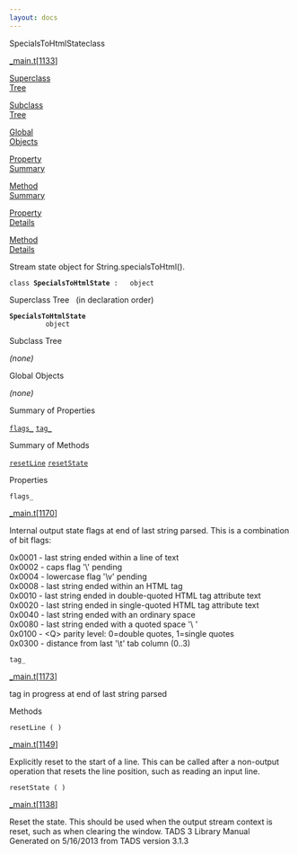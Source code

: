 ```yaml
---
layout: docs
---
```

<span class="title">SpecialsToHtmlState</span><span class="type">class</span>

[\_main.t](../file/_main.t.html)\[[1133](../source/_main.t.html#1133)\]

[Superclass  
Tree](#_SuperClassTree_)

[Subclass  
Tree](#_SubClassTree_)

[Global  
Objects](#_ObjectSummary_)

[Property  
Summary](#_PropSummary_)

[Method  
Summary](#_MethodSummary_)

[Property  
Details](#_Properties_)

[Method  
Details](#_Methods_)



Stream state object for String.specialsToHtml().

`class `**`SpecialsToHtmlState`**` :   object`



<span id="_SuperClassTree_"></span>



<span class="hdln">Superclass Tree</span>   (in declaration order)



**`SpecialsToHtmlState`**  
`         object`  
<span id="_SubClassTree_"></span>



<span class="hdln">Subclass Tree</span>  



*(none)* <span id="_ObjectSummary_"></span>



<span class="hdln">Global Objects</span>  



*(none)* <span id="_PropSummary_"></span>



<span class="hdln">Summary of Properties</span>  



[`flags_`](#flags_) [`tag_`](#tag_)

<span id="_MethodSummary_"></span>



<span class="hdln">Summary of Methods</span>  



[`resetLine`](#resetLine) [`resetState`](#resetState)

<span id="_Properties_"></span>



<span class="hdln">Properties</span>  



<span id="flags_"></span>

`flags_`

[\_main.t](../file/_main.t.html)\[[1170](../source/_main.t.html#1170)\]



Internal output state flags at end of last string parsed. This is a
combination of bit flags:

0x0001 - last string ended within a line of text  
0x0002 - caps flag '\\' pending  
0x0004 - lowercase flag '\v' pending  
0x0008 - last string ended within an HTML tag  
0x0010 - last string ended in double-quoted HTML tag attribute text  
0x0020 - last string ended in single-quoted HTML tag attribute text  
0x0040 - last string ended with an ordinary space  
0x0080 - last string ended with a quoted space '\\ '  
0x0100 - \<Q\> parity level: 0=double quotes, 1=single quotes  
0x0300 - distance from last '\t' tab column (0..3)



<span id="tag_"></span>

`tag_`

[\_main.t](../file/_main.t.html)\[[1173](../source/_main.t.html#1173)\]



tag in progress at end of last string parsed



<span id="_Methods_"></span>



<span class="hdln">Methods</span>  



<span id="resetLine"></span>

`resetLine ( )`

[\_main.t](../file/_main.t.html)\[[1149](../source/_main.t.html#1149)\]



Explicitly reset to the start of a line. This can be called after a
non-output operation that resets the line position, such as reading an
input line.



<span id="resetState"></span>

`resetState ( )`

[\_main.t](../file/_main.t.html)\[[1138](../source/_main.t.html#1138)\]



Reset the state. This should be used when the output stream context is
reset, such as when clearing the window.
TADS 3 Library Manual  
Generated on 5/16/2013 from TADS version 3.1.3


